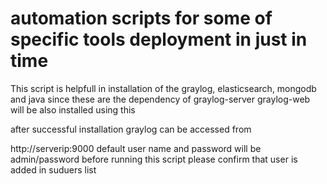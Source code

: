 # automation scripts for some of specific tools deployment in just in time
This script is helpfull in installation of the graylog, elasticsearch, mongodb and java since these are the dependency of graylog-server
graylog-web will be also installed using this 

after successful installation graylog can be accessed from 

http://serverip:9000
default user name and password will be 
admin/password
before running this script please confirm that user is added in suduers list

